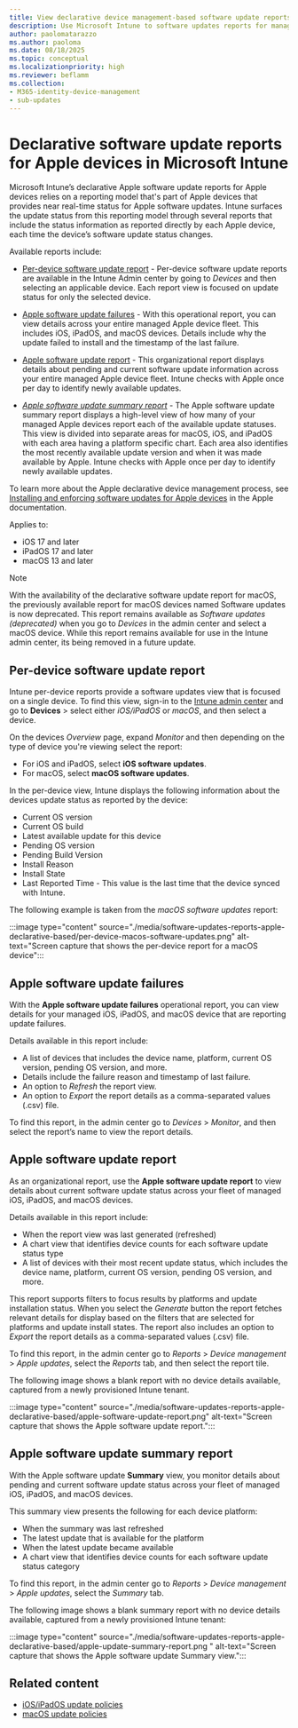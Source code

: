 ```yaml
---
title: View declarative device management-based software update reports for Apple devices in Microsoft Intune
description: Use Microsoft Intune to software updates reports for managed Apple devices based on Apples declarative device management capabilities.
author: paolomatarazzo
ms.author: paoloma
ms.date: 08/18/2025
ms.topic: conceptual
ms.localizationpriority: high
ms.reviewer: beflamm
ms.collection:
- M365-identity-device-management
- sub-updates
---
```


# Declarative software update reports for Apple devices in Microsoft Intune

Microsoft Intune’s declarative Apple software update reports for Apple devices relies on a reporting model that's part of Apple devices that provides near real-time status for Apple software updates. Intune surfaces the update status from this reporting model through several reports that include the status information as reported directly by each Apple device, each time the device’s software update status changes.


Available reports include:

- [Per-device software update report](#per-device-software-update-report) - Per-device software update reports are available in the Intune Admin center by going to *Devices* and then selecting an applicable device. Each report view is focused on update status for only the selected device.

- [Apple software update failures](#apple-software-update-failures) - With this operational report, you can view details across your entire managed Apple device fleet. This includes iOS, iPadOS, and macOS devices. Details include why the update failed to install and the timestamp of the last failure.

- [Apple software update report](#apple-software-update-report) - This organizational report displays details about pending and current software update information across your entire managed Apple device fleet. Intune checks with Apple once per day to identify newly available updates.

- [*Apple software update summary report*](#apple-software-update-summary-report) - The Apple software update summary report displays a high-level view of how many of your managed Apple devices report each of the available update statuses. This view is divided into separate areas for macOS, iOS, and iPadOS with each area having a platform specific chart. Each area also identifies the most recently available update version and when it was made available by Apple. Intune checks with Apple once per day to identify newly available updates.

To learn more about the Apple declarative device management process, see [Installing and enforcing software updates for Apple devices](https://support.apple.com/guide/deployment/installing-and-enforcing-software-updates-depd30715cbb/web) in the Apple documentation.

Applies to:

- iOS 17 and later
- iPadOS 17 and later
- macOS 13 and later

> [!NOTE]
> With the availability of the declarative software update report for macOS, the previously available report for macOS devices named Software updates is now deprecated. This report remains available as *Software updates (deprecated)* when you go to *Devices* in the admin center and select a macOS device. While this report remains available for use in the Intune admin center, its being removed in a future update.

## Per-device software update report

Intune per-device reports  provide a software updates view that is focused on a single device. To find this view, sign-in to the [Intune admin center](https://go.microsoft.com/fwlink/?linkid=2109431) and go to **Devices** > select either *iOS/iPadOS* or *macOS*, and then select a device.

On the devices *Overview* page, expand *Monitor* and then depending on the type of device you're viewing select the report:

- For iOS and iPadOS, select **iOS software updates**.
- For macOS, select **macOS software updates**.

In the per-device view, Intune displays the following information about the devices update status as reported by the device:

- Current OS version
- Current OS build
- Latest available update for this device
- Pending OS version
- Pending Build Version
- Install Reason
- Install State
- Last Reported Time - This value is the last time that the device synced with Intune.

The following example is taken from the *macOS software updates* report:

:::image type="content" source="./media/software-updates-reports-apple-declarative-based/per-device-macos-software-updates.png" alt-text="Screen capture that shows the per-device report for a macOS device":::

## Apple software update failures

With the **Apple software update failures** operational report, you can view details for your managed iOS, iPadOS, and macOS device that are reporting update failures.

Details available in this report include:

- A list of devices that includes the device name, platform, current OS version, pending OS version, and more.
- Details include the failure reason and timestamp of last failure.
- An option to *Refresh* the report view.
- An option to *Export* the report details as a comma-separated values (.csv) file.

To find this report, in the admin center go to *Devices* > *Monitor*, and then select the report’s name to view the report details.

<!-- Image is pending availability
The following image is an example of the Apple update failures report for a test tenant:

:::image type="content" source="./media/software-updates-reports-apple-declarative-based/FILE.png" alt-text="Screen capture that shows the Apple software update failures report.":::
-->

## Apple software update report

As an organizational report, use the **Apple software update report** to view details about current software update status across your fleet of managed iOS, iPadOS, and macOS devices.

Details available in this report include:

-	When the report view was last generated (refreshed)
-	A chart view that identifies device counts for each software update status type
-	A list of devices with their most recent update status, which includes the device name, platform, current OS version, pending OS version, and more.

This report supports filters to focus results by platforms and update installation status. When you select the *Generate* button the report fetches relevant details for display based on the filters that are selected for platforms and update install states. The report also includes an option to *Export* the report details as a comma-separated values (.csv) file.

To find this report, in the admin center go to *Reports* > *Device management* > *Apple updates*, select the *Reports* tab, and then select the report tile.

The following image shows a blank report with no device details available, captured from a newly provisioned Intune tenant.

:::image type="content" source="./media/software-updates-reports-apple-declarative-based/apple-software-update-report.png" alt-text="Screen capture that shows the Apple software update report.":::

## Apple software update summary report

With the Apple software update **Summary** view, you monitor details about pending and current software update status across your fleet of managed iOS, iPadOS, and macOS devices.

This summary view presents the following for each device platform:

-	When the summary was last refreshed
-	The latest update that is available for the platform
-	When the latest update became available
-	A chart view that identifies device counts for each software update status category

To find this report, in the admin center go to *Reports* > *Device management* > *Apple updates*, select the *Summary* tab.

The following image shows a blank summary report with no device details available, captured from a newly provisioned Intune tenant:

:::image type="content" source="./media/software-updates-reports-apple-declarative-based/apple-update-summary-report.png " alt-text="Screen capture that shows the Apple software update Summary view.":::

## Related content

- [iOS/iPadOS update policies](../protect/software-updates-ios.md)
- [macOS update policies](../protect/software-updates-macos.md)

